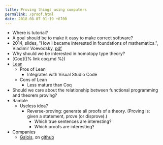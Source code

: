 ```yaml
---
title: Proving things using computers
permalink: /proof.html
date: 2018-08-07 01:19 +0700
---
```


- Where is tutorial?
- A goal should be to make it easy to make correct software?
- 2014, slides, "How I became interested in foundations of mathematics.", Vladimir Voevodsky, [pdf](https://www.math.ias.edu/vladimir/sites/math.ias.edu.vladimir/files/2014_08_ASC_lecture.pdf)
- Why should we be interested in homotopy type theory?
- [Coq]({% link coq.md %})
- [Lean](https://leanprover.github.io/)
    - Pros of Lean
        - Integrates with Visual Studio Code
    - Cons of Lean
        - Less mature than Coq
- Should we care about the relationship between functional programming and theorem proving?
- Ramble
    - Useless idea?
        - Reverse-proving: generate all proofs of a theory.
        (Proving is: given a statement, prove (or disprove).)
            - Which true sentences are interesting?
            - Which proofs are interesting?
- Companies
    - [Galois](https://galois.com/), on [github](https://github.com/GaloisInc/)
